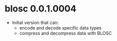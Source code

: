 # blosc 0.0.1.0004

* Initial version that can:
  * encode and decode specific data types
  * compress and decompress data with BLOSC
